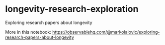 # longevity-research-exploration

Exploring research papers about longevity

More in this notebook:
https://observablehq.com/@markolalovic/exploring-research-papers-about-longevity
